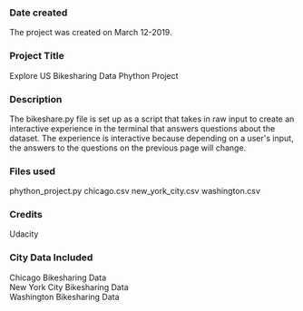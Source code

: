 ### Date created
The project was created on March 12-2019.

### Project Title
Explore US Bikesharing Data Phython Project 

### Description
The bikeshare.py file is set up as a script that takes in raw input to create an interactive experience in the terminal that answers questions about the dataset. The experience is interactive because depending on a user's input, the answers to the questions on the previous page will change. 

### Files used
phython_project.py
chicago.csv
new_york_city.csv
washington.csv

### Credits
Udacity

### City Data Included
Chicago Bikesharing Data\
New York City Bikesharing Data\
Washington Bikesharing Data